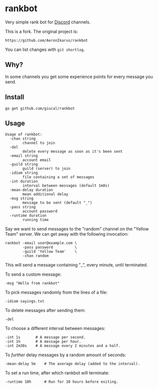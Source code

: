# rankbot

Very simple rank bot for [Discord](https://discordapp.com) channels.

This is a fork. The original project is:

    https://github.com/AeronIkarus/rankbot

You can list changes with `git shortlog`.

## Why?

In some channels you get some experience points for every message you send.

## Install

    go get github.com/giucal/rankbot

## Usage

    Usage of rankbot:
      -chan string
        	channel to join
      -del
        	delete every message as soon as it's been sent
      -email string
        	account email
      -guild string
        	guild (server) to join
      -idiom string
        	file containing a set of messages
      -int duration
        	interval between messages (default 1m0s)
      -mean-delay duration
        	mean additional delay
      -msg string
        	message to be sent (default "_")
      -pass string
        	account password
      -runtime duration
        	running time

Say we want to send messages to the "random" channel on the "Yellow Team"
server. We can get away with the following invocation:

    rankbot -email user@example.com \
            -pass password          \
            -guild 'Yellow Team'    \
            -chan random

This will send a message containing "_", every minute, until terminated.

To send a custom message:

    -msg "Hello from rankbot"

To pick messages randomly from the lines of a file:

    -idiom sayings.txt

To delete messages after sending them:

    -del

To choose a different interval between messages:

    -int 1s       # A message per second.
    -int 1h       # A message per hour.
    -int 2m30s    # A message every 2 minutes and a half.

To *further* delay messages by a random amount of seconds:

    -mean-delay 5m    # The average delay (added to the interval).

To set a run time, after which rankbot will terminate:

    -runtime 10h      # Run for 10 hours before exiting.
